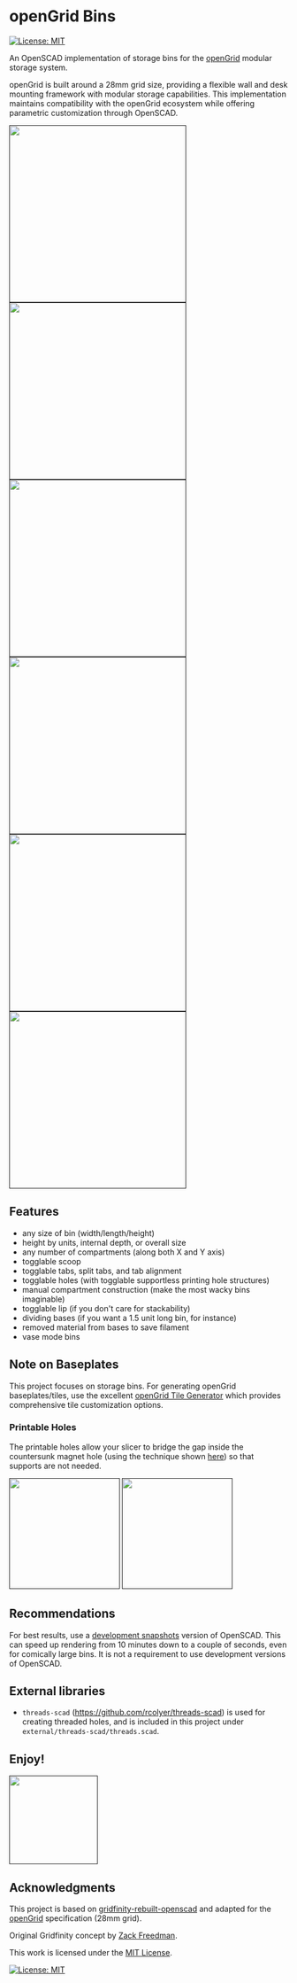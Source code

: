 # openGrid Bins

[![License: MIT](https://img.shields.io/badge/License-MIT-yellow.svg)](https://opensource.org/licenses/MIT)

An OpenSCAD implementation of storage bins for the [openGrid](https://www.opengrid.world/)
modular storage system.

openGrid is built around a 28mm grid size, providing a flexible wall and desk
mounting framework with modular storage capabilities. This implementation
maintains compatibility with the openGrid ecosystem while offering parametric
customization through OpenSCAD.

[<img src="./images/base_dimension.gif" width="320">]()
[<img src="./images/compartment_dimension.gif" width="320">]()
[<img src="./images/height_dimension.gif" width="320">]()
[<img src="./images/tab_dimension.gif" width="320">]()
[<img src="./images/holes_dimension.gif" width="320">]()
[<img src="./images/custom_dimension.gif" width="320">]()

## Features

- any size of bin (width/length/height)
- height by units, internal depth, or overall size
- any number of compartments (along both X and Y axis)
- togglable scoop
- togglable tabs, split tabs, and tab alignment
- togglable holes (with togglable supportless printing hole structures)
- manual compartment construction (make the most wacky bins imaginable)
- togglable lip (if you don't care for stackability)
- dividing bases (if you want a 1.5 unit long bin, for instance)
- removed material from bases to save filament
- vase mode bins

## Note on Baseplates

This project focuses on storage bins. For generating openGrid baseplates/tiles,
use the excellent
[openGrid Tile Generator](https://makerworld.com/en/models/1304337-opengrid-tile-generator)
which provides comprehensive tile customization options.

### Printable Holes

The printable holes allow your slicer to bridge the gap inside the countersunk
magnet hole (using the technique shown
[here](https://www.youtube.com/watch?v=W8FbHTcB05w)) so that supports are not
needed.

[<img src="./images/slicer_holes.png" height="200">]()
[<img src="./images/slicer_holes_top.png" height="200">]()

## Recommendations

For best results, use a
[development snapshots](https://openscad.org/downloads.html#snapshots) version
of OpenSCAD. This can speed up rendering from 10 minutes down to a couple of
seconds, even for comically large bins. It is not a requirement to use
development versions of OpenSCAD.

## External libraries

- `threads-scad` (https://github.com/rcolyer/threads-scad) is used for creating
  threaded holes, and is included in this project under
  `external/threads-scad/threads.scad`.

## Enjoy!

[<img src="./images/spin.gif" width="160">]()

## Acknowledgments

This project is based on
[gridfinity-rebuilt-openscad](https://github.com/kennetek/gridfinity-rebuilt-openscad)
and adapted for the [openGrid](https://www.opengrid.world/) specification (28mm
grid).

Original Gridfinity concept by
[Zack Freedman](https://www.youtube.com/c/ZackFreedman/about).

This work is licensed under the
[MIT License](https://opensource.org/licenses/MIT).

[![License: MIT](https://img.shields.io/badge/License-MIT-yellow.svg)](https://opensource.org/licenses/MIT)
